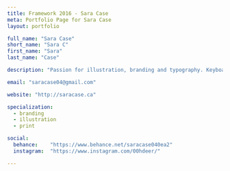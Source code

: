 ```yaml
---
title: Framework 2016 - Sara Case
meta: Portfolio Page for Sara Case
layout: portfolio

full_name: "Sara Case"
short_name: "Sara C"
first_name: "Sara"
last_name: "Case"

description: "Passion for illustration, branding and typography. Keyboard shortcuts, learning new styles, and good type are life."

email: "saracase04@gmail.com"

website: "http://saracase.ca"

specialization:
  - branding
  - illustration
  - print

social:
  behance:    "https://www.behance.net/saracase040ea2"
  instagram:  "https://www.instagram.com/00hdeer/"

---
```

